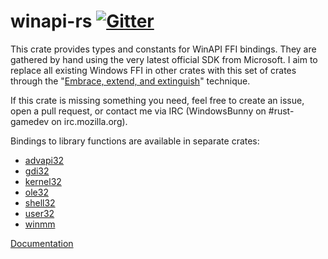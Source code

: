 # winapi-rs [![Gitter](https://badges.gitter.im/Join%20Chat.svg)](https://gitter.im/retep998/winapi-rs) #

This crate provides types and constants for WinAPI FFI bindings. They are gathered by hand using the very latest official SDK from Microsoft. I aim to replace all existing Windows FFI in other crates with this set of crates through the "[Embrace, extend, and extinguish](http://en.wikipedia.org/wiki/Embrace,_extend_and_extinguish)" technique.

If this crate is missing something you need, feel free to create an issue, open a pull request, or contact me via IRC (WindowsBunny on #rust-gamedev on irc.mozilla.org).

Bindings to library functions are available in separate crates:
* [advapi32](https://github.com/retep998/advapi32-sys)
* [gdi32](https://github.com/retep998/gdi32-sys)
* [kernel32](https://github.com/retep998/kernel32-sys)
* [ole32](https://github.com/retep998/ole32-sys)
* [shell32](https://github.com/retep998/shell32-sys)
* [user32](https://github.com/retep998/user32-sys)
* [winmm](https://github.com/retep998/winmm-sys)

[Documentation](https://retep998.github.io/winapi-rs/winapi/)
